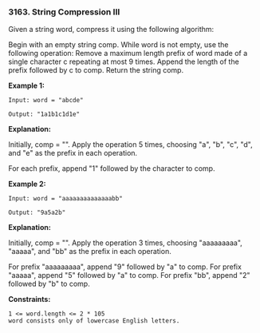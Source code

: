 
### 3163. String Compression III

Given a string word, compress it using the following algorithm:

Begin with an empty string comp. While word is not empty, use the following operation:
Remove a maximum length prefix of word made of a single character c repeating at most 9 times.
Append the length of the prefix followed by c to comp.
Return the string comp.
 
**Example 1:**

```
Input: word = "abcde"

Output: "1a1b1c1d1e"
```

**Explanation:**

Initially, comp = "". Apply the operation 5 times, choosing "a", "b", "c", "d", and "e" as the prefix in each operation.

For each prefix, append "1" followed by the character to comp.

**Example 2:**

```
Input: word = "aaaaaaaaaaaaaabb"

Output: "9a5a2b"
```

**Explanation:**

Initially, comp = "". Apply the operation 3 times, choosing "aaaaaaaaa", "aaaaa", and "bb" as the prefix in each operation.

For prefix "aaaaaaaaa", append "9" followed by "a" to comp.
For prefix "aaaaa", append "5" followed by "a" to comp.
For prefix "bb", append "2" followed by "b" to comp.
 

**Constraints:**

```
1 <= word.length <= 2 * 105
word consists only of lowercase English letters.
```
